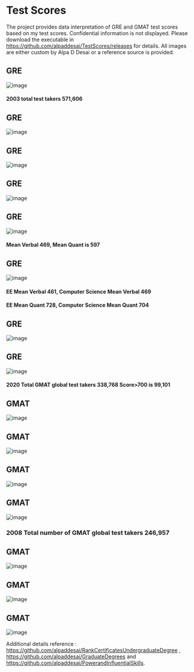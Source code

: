 # Test Scores

The project provides data interpretation of GRE and GMAT test scores based on my test scores. Confidential information is not displayed. Please download the executable in https://github.com/alpaddesai/TestScores/releases for details. All images are either custom by Alpa D Desai or a reference source is provided.

## GRE
![image](GREI.jpg)
#### 2003 total test takers 571,606

## GRE
![image](GREII.jpg)

## GRE
![image](GREIII.jpg)

## GRE
![image](GREIV.jpg)


## GRE
![image](GREV.jpg)
 #### Mean Verbal 469, Mean Quant is 597

## GRE
![image](GREVI.jpg)
#### EE Mean Verbal 461, Computer Science Mean Verbal 469
#### EE Mean Quant 728, Computer Science Mean Quant 704

## GRE
![image](GREVII.jpg)

## GRE
![image](GREVIII.jpg)

#### 2020 Total GMAT global test takers 338,768 Score>700 is 99,101 
## GMAT
![image](GMATImage1.jpg)

## GMAT
![image](GMATImage2.jpg)

## GMAT
![image](GMATImage3.jpg)

## GMAT
![image](GMATImage4.jpg)
### 2008 Total number of GMAT global test takers 246,957

## GMAT
![image](GMATImage5.jpg)

## GMAT
![image](GMATImage6.jpg)

## GMAT
![image](image10.jpg)

Additional details reference : https://github.com/alpaddesai/RankCertificatesUndergraduateDegree , https://github.com/alpaddesai/GraduateDegrees and  https://github.com/alpaddesai/PowerandInfluentialSkills.
